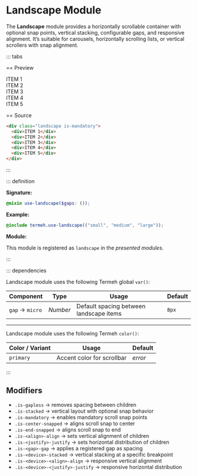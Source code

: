 # Landscape Module

The **Landscape** module provides a horizontally scrollable container with optional snap points, vertical stacking, configurable gaps, and responsive alignment.
It’s suitable for carousels, horizontally scrolling lists, or vertical scrollers with snap alignment.

::: tabs

== Preview

<!-- markdownlint-disable MD033 -->
<Preview height="5rem">
  <div class="demo">
    <div class="landscape is-mandatory">
      <div class="placeholder is-4x is-light">ITEM 1</div>
      <div class="placeholder is-4x">ITEM 2</div>
      <div class="placeholder is-4x is-light">ITEM 3</div>
      <div class="placeholder is-4x">ITEM 4</div>
      <div class="placeholder is-4x is-light">ITEM 5</div>
    </div>
  </div>
</Preview>
<!-- markdownlint-enable MD033 -->

== Source

```html
<div class="landscape is-mandatory">
  <div>ITEM 1</div>
  <div>ITEM 2</div>
  <div>ITEM 3</div>
  <div>ITEM 4</div>
  <div>ITEM 5</div>
</div>
```

:::

::: definition

**Signature:**

```scss
@mixin use-landscape($gaps: ());
```

**Example:**

```scss
@include termeh.use-landscape(("small", "medium", "large"));
```

**Module:**

This module is registered as `landscape` in the _presented modules_.

:::

::: dependencies

Landscape module uses the following Termeh global `var()`:

| Component       | Type     | Usage                                   | Default |
| --------------- | -------- | --------------------------------------- | ------- |
| `gap` → `micro` | _Number_ | Default spacing between landscape items | `8px`   |

---

Landscape module uses the following Termeh `color()`:

| Color / Variant | Usage                      | Default |
| --------------- | -------------------------- | ------- |
| `primary`       | Accent color for scrollbar | _error_ |

:::

## Modifiers

- `.is-gapless` → removes spacing between children
- `.is-stacked` → vertical layout with optional snap behavior
- `.is-mandatory` → enables mandatory scroll snap points
- `.is-center-snapped` → aligns scroll snap to center
- `.is-end-snapped` → aligns scroll snap to end
- `.is-<align>-align` → sets vertical alignment of children
- `.is-<justify>-justify` → sets horizontal distribution of children
- `.is-<gap>-gap` → applies a registered gap as spacing
- `.is-<device>-stacked` → vertical stacking at a specific breakpoint
- `.is-<device>-<align>-align` → responsive vertical alignment
- `.is-<device>-<justify>-justify` → responsive horizontal distribution
